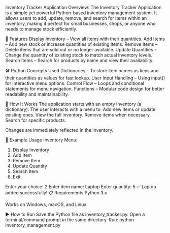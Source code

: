 Inventory Tracker Application
Overview:
The Inventory Tracker Application is a simple yet powerful Python-based inventory management system.
It allows users to add, update, remove, and search for items within an inventory,
making it perfect for small businesses, shops, or anyone who needs to manage stock efficiently.

🎯 Features
Display Inventory – View all items with their quantities.
Add Items – Add new stock or increase quantities of existing items.
Remove Items – Delete items that are sold out or no longer available.
Update Quantities – Change the quantity of existing stock to match actual inventory levels.
Search Items – Search for products by name and view their availability.

🛠️ Python Concepts Used
Dictionaries – To store item names as keys and their quantities as values for fast lookup.
User Input Handling – Using input() for interactive menu options.
Control Flow – Loops and conditional statements for menu navigation.
Functions – Modular code design for better readability and maintainability.

🚀 How It Works
The application starts with an empty inventory (a dictionary).
The user interacts with a menu to:
Add new items or update existing ones.
View the full inventory.
Remove items when necessary.
Search for specific products.

Changes are immediately reflected in the inventory.

📂 Example Usage
Inventory Menu:
1. Display Inventory
2. Add Item
3. Remove Item
4. Update Quantity
5. Search Item
6. Exit

Enter your choice: 2
Enter item name: Laptop
Enter quantity: 5
✅ Laptop added successfully!
📋 Requirements
Python 3.x

Works on Windows, macOS, and Linux

▶️ How to Run
Save the Python file as inventory_tracker.py.
Open a terminal/command prompt in the same directory.
Run:
python inventory_management.py
